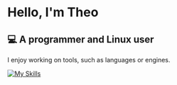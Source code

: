 # Hello, I'm Theo
## 💻 A programmer and Linux user
I enjoy working on tools, such as languages or engines.

[![My Skills](https://skillicons.dev/icons?i=py,cs,linux,vim,neovim,godot,cpp,lua,c,java,bash)](https://skillicons.dev)

